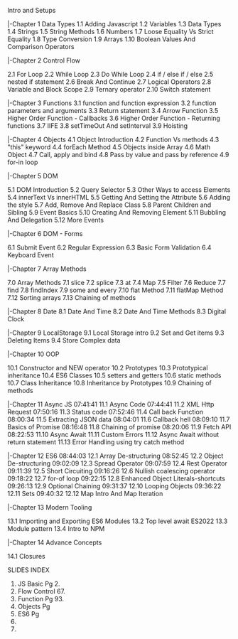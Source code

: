 Intro and Setups

|-Chapter 1 Data Types
1.1 Adding Javascript
1.2 Variables
1.3 Data Types
1.4 Strings
1.5 String Methods
1.6 Numbers
1.7 Loose Equality Vs Strict Equality
1.8 Type Conversion
1.9 Arrays
1.10 Boolean Values And Comparison Operators

|-Chapter 2 Control Flow  

2.1 For Loop
2.2 While Loop
2.3 Do While Loop
2.4 if /  else if  / else
2.5 nested if statement
2.6 Break And Continue
2.7 Logical Operators
2.8 Variable and Block Scope
2.9 Ternary operator
2.10 Switch statement

|-Chapter 3 Functions
3.1 function and function expression
3.2 function parameters and arguments
3.3 Return statement
3.4 Arrow Function
3.5 Higher Order Function - Callbacks
3.6 Higher Order Function - Returning functions
3.7 IIFE
3.8 setTimeOut And setInterval
3.9 Hoisting

|-Chapter 4 Objects
4.1 Object Introduction
4.2 Function Vs methods
4.3 "this" keyword
4.4 forEach Method
4.5 Objects inside Array
4.6 Math Object
4.7 Call, apply and bind
4.8 Pass by value and pass by reference
4.9 for-in loop

|-Chapter 5 DOM

5.1 DOM Introduction
5.2 Query Selector
5.3 Other Ways to access Elements
5.4 innerText Vs innerHTML
5.5 Getting And Setting the Attribute
5.6 Adding the style
5.7 Add, Remove And Replace Class
5.8 Parent Children and Sibling
5.9 Event Basics
5.10 Creating And Removing Element
5.11 Bubbling And Delegation
5.12 More Events


 |-Chapter 6 DOM - Forms

6.1 Submit Event
6.2 Regular Expression
6.3 Basic Form Validation
6.4 Keyboard Event

 |-Chapter 7 Array Methods

7.0 Array Methods
7.1 slice
7.2 splice
7.3 at
7.4 Map
7.5 Filter
7.6 Reduce
7.7 find 
7.8 findIndex
7.9 some and every
7.10 flat Method
7.11 flatMap Method 
7.12 Sorting arrays
7.13 Chaining of methods

 |-Chapter 8 Date
8.1 Date And Time 
8.2 Date And Time Methods
8.3 Digital Clock

 |-Chapter 9 LocalStorage
9.1 Local Storage intro
9.2 Set and Get items
9.3 Deleting Items
9.4 Store Complex data 

 |-Chapter 10 OOP

10.1 Constructor and NEW operator
10.2 Prototypes
10.3 Prototypical inheritance
10.4 ES6 Classes
10.5 setters and getters
10.6 static methods
10.7 Class Inheritance
10.8 Inheritance by Prototypes
10.9 Chaining of methods


 |-Chapter 11 Async JS
07:41:41 11.1 Async Code
07:44:41 11.2 XML Http Request
07:50:16 11.3 Status code
07:52:46 11.4 Call back Function
08:00:34 11.5 Extracting JSON data
08:04:01 11.6 Callback hell
08:09:10 11.7 Basics of Promise
08:16:48 11.8 Chaining of promise
08:20:06 11.9 Fetch API
08:22:53 11.10 Async Await
 11.11 Custom Errors
 11.12 Async Await without return statement
 11.13 Error Handling using try catch method

 |-Chapter 12 ES6
08:44:03 12.1 Array De-structuring
08:52:45 12.2 Object De-structuring
09:02:09 12.3 Spread Operator
09:07:59 12.4 Rest Operator
09:11:39 12.5 Short Circuiting
09:16:26 12.6 Nullish coalescing operator
09:18:22 12.7 for-of loop
09:22:15 12.8 Enhanced Object Literals-shortcuts
09:26:13 12.9 Optional Chaining
09:31:37 12.10 Looping Objects
09:36:22 12.11 Sets
09:40:32 12.12 Map Intro And Map Iteration

 |-Chapter 13 Modern Tooling

 13.1 Importing and Exporting ES6 Modules
 13.2 Top level await ES2022
 13.3 Module pattern
 13.4 Intro to NPM

 |-Chapter 14 Advance Concepts

14.1 Closures





SLIDES INDEX

1. JS Basic Pg 2.
2. Flow Control 67.
3. Function Pg 93.
4. Objects Pg 
5. ES6 Pg
6.
7.
